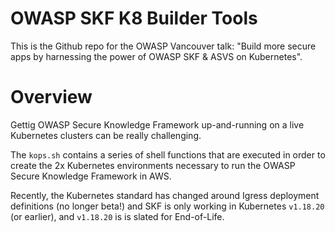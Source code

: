 # OWASP SKF K8 Builder Tools
This is the Github repo for the OWASP Vancouver talk: "Build more secure apps by harnessing the power of OWASP SKF & ASVS on Kubernetes".

# Overview
Gettig OWASP Secure Knowledge Framework up-and-running on a live Kubernetes clusters can be really challenging. 

The `kops.sh` contains a series of shell functions that are executed in order to create the 2x Kubernetes environments necessary to run the OWASP Secure Knowledge Framework in AWS.

Recently, the Kubernetes standard has changed around Igress deployment definitions (no longer beta!) and SKF is only working in Kubernetes `v1.18.20` (or earlier), and `v1.18.20` is is slated for End-of-Life.